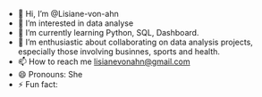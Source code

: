 - 👋 Hi, I’m @Lisiane-von-ahn
- 👀 I’m interested in data analyse
- 🌱 I’m currently learning Python, SQL, Dashboard. 
- 💞️ I’m enthusiastic about collaborating on data analysis projects, especially those involving businnes, sports and health.
- 📫 How to reach me lisianevonahn@gmail.com
- 😄 Pronouns: She
- ⚡ Fun fact: 

<!---
Lisiane-von-ahn/Lisiane-von-ahn is a ✨ special ✨ repository because its `README.md` (this file) appears on your GitHub profile.
You can click the Preview link to take a look at your changes.
--->
